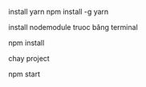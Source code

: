 install yarn
npm install -g yarn

install nodemodule truoc băng terminal

npm install

chay project

npm start